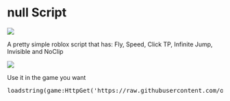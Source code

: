 # null Script

<img src="https://thumbs.gfycat.com/AliveScrawnyCricket.webp">

A pretty simple roblox script that has: Fly, Speed, Click TP, Infinite Jump, Invisible and NoClip

<img src="https://i.imgur.com/jogkkhO.png">

Use it in the game you want

<pre>loadstring(game:HttpGet('https://raw.githubusercontent.com/octalol/nullScript/main/nullRobloxScript.lua'))()</pre>
